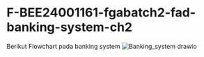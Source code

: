 ﻿# F-BEE24001161-fgabatch2-fad-banking-system-ch2
Berikut Flowchart pada banking system
![Banking_system drawio](https://github.com/fanlya/F-BEE24001161-fgabatch2-fad-banking-system-ch2/assets/44891350/a9d8edda-921b-4735-8643-b5b3fd09d276)
